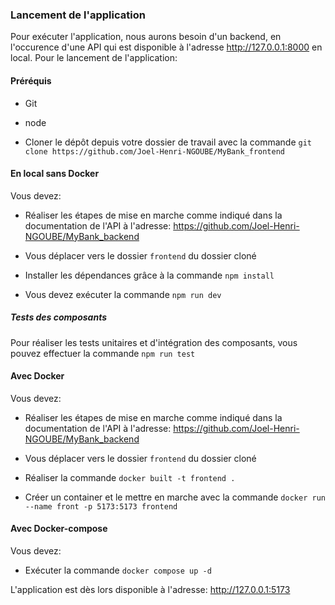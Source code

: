 ### Lancement de l'application

Pour exécuter l'application, nous aurons besoin d'un backend, en l'occurence d'une API qui est disponible à l'adresse http://127.0.0.1:8000 en local. Pour le lancement de l'application:

#### Préréquis
- Git

- node

- Cloner le dépôt depuis votre dossier de travail avec la commande `git clone https://github.com/Joel-Henri-NGOUBE/MyBank_frontend`

#### En local sans Docker

Vous devez:

- Réaliser les étapes de mise en marche comme indiqué dans la documentation de l'API à l'adresse: https://github.com/Joel-Henri-NGOUBE/MyBank_backend

- Vous déplacer vers le dossier `frontend` du dossier cloné

- Installer les dépendances grâce à la commande `npm install`

- Vous devez exécuter la commande `npm run dev`

##### Tests des composants

Pour réaliser les tests unitaires et d'intégration des composants, vous pouvez effectuer la commande `npm run test`

#### Avec Docker

Vous devez:

- Réaliser les étapes de mise en marche comme indiqué dans la documentation de l'API à l'adresse: https://github.com/Joel-Henri-NGOUBE/MyBank_backend

- Vous déplacer vers le dossier `frontend` du dossier cloné

- Réaliser la commande `docker built -t frontend .`

- Créer un container et le mettre en marche avec la commande `docker run --name front -p 5173:5173 frontend`

#### Avec Docker-compose

Vous devez:

- Exécuter la commande `docker compose up -d`


L'application est dès lors disponible à l'adresse: http://127.0.0.1:5173